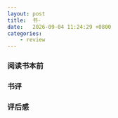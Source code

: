 ```yaml
---
layout: post
title:  书-
date:   2026-09-04 11:24:29 +0800
categories: 
    - review 
---
```


### 阅读书本前

### 书评

### 评后感